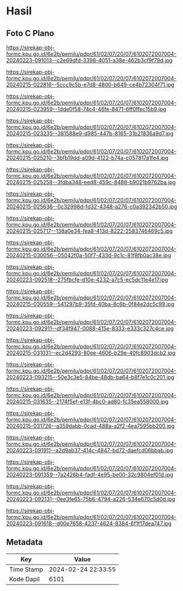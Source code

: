 # Hasil

## Foto C Plano

https://sirekap-obj-formc.kpu.go.id/6e2b/pemilu/pdpr/61/02/07/20/07/6102072007004-20240223-091013--c2e69dfd-3398-4051-a38e-462b3cf9f79d.jpg

https://sirekap-obj-formc.kpu.go.id/6e2b/pemilu/pdpr/61/02/07/20/07/6102072007004-20240215-022816--5ccc9c5b-e7d8-4800-b649-ce4b72304f71.jpg

https://sirekap-obj-formc.kpu.go.id/6e2b/pemilu/pdpr/61/02/07/20/07/6102072007004-20240215-023959--1dde0f58-74c4-46fe-8471-6ff0ffec15b9.jpg

https://sirekap-obj-formc.kpu.go.id/6e2b/pemilu/pdpr/61/02/07/20/07/6102072007004-20240215-023235--381588e9-d985-447b-8165-31b21836a9d7.jpg

https://sirekap-obj-formc.kpu.go.id/6e2b/pemilu/pdpr/61/02/07/20/07/6102072007004-20240215-025210--3bfb19dd-a09d-4122-b74a-c057817a1fe4.jpg

https://sirekap-obj-formc.kpu.go.id/6e2b/pemilu/pdpr/61/02/07/20/07/6102072007004-20240215-025258--3fdba348-eed8-459c-8488-b9021b9762ba.jpg

https://sirekap-obj-formc.kpu.go.id/6e2b/pemilu/pdpr/61/02/07/20/07/6102072007004-20240215-025636--0c32998d-fd32-4348-a276-c0a392342b50.jpg

https://sirekap-obj-formc.kpu.go.id/6e2b/pemilu/pdpr/61/02/07/20/07/6102072007004-20240215-025717--138a0e34-fea8-413d-8222-2583746469c5.jpg

https://sirekap-obj-formc.kpu.go.id/6e2b/pemilu/pdpr/61/02/07/20/07/6102072007004-20240215-030056--05042f0a-50f7-433d-9c1c-81f8fb0ac38e.jpg

https://sirekap-obj-formc.kpu.go.id/6e2b/pemilu/pdpr/61/02/07/20/07/6102072007004-20240223-092518--275fbcfe-d10e-4232-a7c5-ec5dc11e4e17.jpg

https://sirekap-obj-formc.kpu.go.id/6e2b/pemilu/pdpr/61/02/07/20/07/6102072007004-20240215-030559--541297b9-35fd-40ba-8c6b-0f84e2dc5c99.jpg

https://sirekap-obj-formc.kpu.go.id/6e2b/pemilu/pdpr/61/02/07/20/07/6102072007004-20240223-092911--df34f947-0088-415e-8333-e333c327c4ce.jpg

https://sirekap-obj-formc.kpu.go.id/6e2b/pemilu/pdpr/61/02/07/20/07/6102072007004-20240215-031031--ec2d4293-80ee-4606-b29e-40fc8903dcb2.jpg

https://sirekap-obj-formc.kpu.go.id/6e2b/pemilu/pdpr/61/02/07/20/07/6102072007004-20240223-093215--50e3c3e5-84be-48db-ba64-b8f7e1c0c201.jpg

https://sirekap-obj-formc.kpu.go.id/6e2b/pemilu/pdpr/61/02/07/20/07/6102072007004-20240215-031635--2174f5ef-e13f-4bc0-ad80-fc35ea558000.jpg

https://sirekap-obj-formc.kpu.go.id/6e2b/pemilu/pdpr/61/02/07/20/07/6102072007004-20240215-031726--a359dabb-0cad-488a-a2f2-4ea7595bb200.jpg

https://sirekap-obj-formc.kpu.go.id/6e2b/pemilu/pdpr/61/02/07/20/07/6102072007004-20240223-091911--a2d9ab37-414c-4847-bd72-daefcd06bbab.jpg

https://sirekap-obj-formc.kpu.go.id/6e2b/pemilu/pdpr/61/02/07/20/07/6102072007004-20240223-091359--7a2426b4-fadf-4e95-be00-32c9804ef01d.jpg

https://sirekap-obj-formc.kpu.go.id/6e2b/pemilu/pdpr/61/02/07/20/07/6102072007004-20240223-092131--0ee3fe65-75b6-4794-a226-534e670c5d0d.jpg

https://sirekap-obj-formc.kpu.go.id/6e2b/pemilu/pdpr/61/02/07/20/07/6102072007004-20240223-091618--d00e7658-4237-4624-8384-6f1f17dea747.jpg


## Metadata

| Key        | Value               |
| ---------- | ------------------- |
| Time Stamp | 2024-02-24 22:33:55 |
| Kode Dapil | 6101                |



